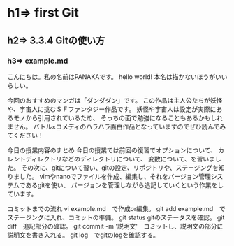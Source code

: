 # h1=> first Git
## h2=> 3.3.4 Gitの使い方
### h3=> example.md

こんにちは。私の名前はPANAKAです。
hello world!
本名は描かないほうがいいらしい。

今回のおすすめのマンガは「ダンダダン」です。
この作品は主人公たちが妖怪や、宇宙人に挑むＳＦファンタジー作品です。
妖怪や宇宙人は設定が実際にあるモノから引用されているため、
そっちの面で勉強になることもあるかもしれません。
バトル×コメディのハラハラ面白作品となっていますのでぜひ読んでみてください！

今日の授業内容のまとめ
今日の授業では前回の復習でオプションについて、
カレントディレクトリなどのディレクトリについて、
変数について、を習いました。
その次に、gitについて習い、gitの設定、リポジトリや、ステージングを知りました。
vimやnanoでファイルを作成、編集し、それをバージョン管理システムであるgitを使い、
バージョンを管理しながら追記していくという作業をしています。

コミットまでの流れ
vi example.md　で作成or編集。
git add example.md　でステージングに入れ、コミットの準備。
git status gitのステータスを確認。
git diff　追記部分の確認。
git commit -m '説明文'　コミットし、説明文の部分に説明文を書き入れる。
git log　でgitのlogを確認する。
